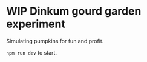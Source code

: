 # WIP Dinkum gourd garden experiment

Simulating pumpkins for fun and profit.

`npm run dev` to start.
